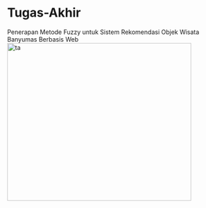 # Tugas-Akhir
Penerapan Metode Fuzzy untuk Sistem Rekomendasi Objek Wisata Banyumas Berbasis Web
<img width="424" height="364" alt="ta" src="https://github.com/user-attachments/assets/38d0353c-4285-4df5-91ba-228988935a89" />
